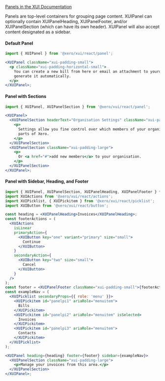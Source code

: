 <div class="xui-margin-vertical">
	<a href="../section-components-displayingdata-panel.html" isDocLink>Panels in the XUI Documentation</a>
</div>

Panels are top-level containers for grouping page content. XUIPanel can optionally contain XUIPanelHeading, XUIPanelFooter, and/or XUIPanelSection (which can have its own header). XUIPanel will also accept content designated as a sidebar.

#### Default Panel

```jsx harmony
import { XUIPanel } from '@xero/xui/react/panel';

<XUIPanel className="xui-padding-small">
  <p className="xui-padding-horizontal-small">
    You can create a new bill from here or email an attachment to yourorg-987654321@xero.com to
    generate it automatically.
  </p>
</XUIPanel>;
```

#### Panel with Sections

```jsx harmony
import { XUIPanel, XUIPanelSection } from '@xero/xui/react/panel';

<XUIPanel>
  <XUIPanelSection headerText="Organisation Settings" className="xui-padding-large">
    <p>
      Settings allow you fine control over which members of your organisation can use different
      parts of Xero.
    </p>
  </XUIPanelSection>
  <XUIPanelSection className="xui-padding-large">
    <p>
      Or <a href="#">add new members</a> to your organisation.
    </p>
  </XUIPanelSection>
</XUIPanel>;
```

#### Panel with Sidebar, Heading, and Footer

```jsx harmony
import { XUIPanel, XUIPanelSection, XUIPanelHeading, XUIPanelFooter } from '@xero/xui/react/panel';
import XUIActions from '@xero/xui/react/actions';
import XUIPicklist, { XUIPickitem } from '@xero/xui/react/picklist';
import XUIButton from '@xero/xui/react/button';

const heading = <XUIPanelHeading>Invoices</XUIPanelHeading>;
const footerActions = (
  <XUIActions
    isLinear
    primaryAction={
      <XUIButton key="one" variant="primary" size="small">
        Continue
      </XUIButton>
    }
    secondaryAction={
      <XUIButton key="two" size="small">
        Cancel
      </XUIButton>
    }
  />
);
const footer = <XUIPanelFooter className="xui-padding-small">{footerActions}</XUIPanelFooter>;
const exampleNav = (
  <XUIPicklist secondaryProps={{ role: 'menu' }}>
    <XUIPickitem id="panelpi1" ariaRole="menuitem">
      Bills
    </XUIPickitem>
    <XUIPickitem id="panelpi2" ariaRole="menuitem" isSelected>
      Invoices
    </XUIPickitem>
    <XUIPickitem id="panelpi3" ariaRole="menuitem">
      Contacts
    </XUIPickitem>
  </XUIPicklist>
);

<XUIPanel heading={heading} footer={footer} sidebar={exampleNav}>
  <XUIPanelSection className="xui-padding-large">
    <p>Manage your invoices from this area.</p>
  </XUIPanelSection>
</XUIPanel>;
```
